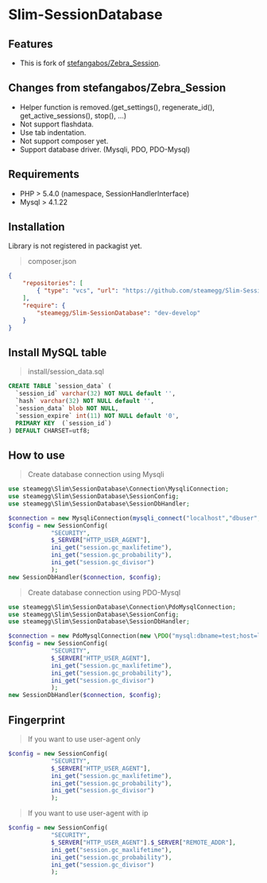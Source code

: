 # Slim-SessionDatabase

## Features

- This is fork of [stefangabos/Zebra_Session](https://github.com/stefangabos/Zebra_Session).

## Changes from stefangabos/Zebra_Session

* Helper function is removed.(get_settings(), regenerate_id(), get_active_sessions(), stop(), ...)
* Not support flashdata.
* Use tab indentation.
* Not support composer yet.
* Support database driver. (Mysqli, PDO, PDO-Mysql) 

## Requirements

* PHP > 5.4.0 (namespace, SessionHandlerInterface)
* Mysql > 4.1.22

## Installation

Library is not registered in packagist yet.

> composer.json

```json
{
    "repositories": [
        { "type": "vcs", "url": "https://github.com/steamegg/Slim-SessionDatabase.git"}
    ],
    "require": {
        "steamegg/Slim-SessionDatabase": "dev-develop"
    }
}
```

## Install MySQL table

> install/session_data.sql

```sql
CREATE TABLE `session_data` (
  `session_id` varchar(32) NOT NULL default '',
  `hash` varchar(32) NOT NULL default '',
  `session_data` blob NOT NULL,
  `session_expire` int(11) NOT NULL default '0',
  PRIMARY KEY  (`session_id`)
) DEFAULT CHARSET=utf8;
```

## How to use

> Create database connection using Mysqli
```php
use steamegg\Slim\SessionDatabase\Connection\MysqliConnection;
use steamegg\Slim\SessionDatabase\SessionConfig;
use steamegg\Slim\SessionDatabase\SessionDbHandler;

$connection = new MysqliConnection(mysqli_connect("localhost","dbuser","password","test"));
$config = new SessionConfig(
			"SECURITY", 
			$_SERVER["HTTP_USER_AGENT"],
			ini_get("session.gc_maxlifetime"),
			ini_get("session.gc_probability"),
			ini_get("session.gc_divisor")
			);
new SessionDbHandler($connection, $config);
```

> Create database connection using PDO-Mysql
```php
use steamegg\Slim\SessionDatabase\Connection\PdoMysqlConnection;
use steamegg\Slim\SessionDatabase\SessionConfig;
use steamegg\Slim\SessionDatabase\SessionDbHandler;

$connection = new PdoMysqlConnection(new \PDO("mysql:dbname=test;host=localhost", "dbuser", "password"));
$config = new SessionConfig(
			"SECURITY", 
			$_SERVER["HTTP_USER_AGENT"],
			ini_get("session.gc_maxlifetime"),
			ini_get("session.gc_probability"),
			ini_get("session.gc_divisor")
			);
new SessionDbHandler($connection, $config);
```

## Fingerprint
> If you want to use user-agent only
```php
$config = new SessionConfig(
			"SECURITY", 
			$_SERVER["HTTP_USER_AGENT"],
			ini_get("session.gc_maxlifetime"),
			ini_get("session.gc_probability"),
			ini_get("session.gc_divisor")
			);
```

> If you want to use user-agent with ip
```php
$config = new SessionConfig(
			"SECURITY", 
			$_SERVER["HTTP_USER_AGENT"].$_SERVER["REMOTE_ADDR"],
			ini_get("session.gc_maxlifetime"),
			ini_get("session.gc_probability"),
			ini_get("session.gc_divisor")
			);
```